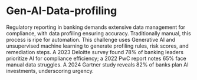 # Gen-AI-Data-profiling

Regulatory reporting in banking demands extensive data management for compliance, with data profiling ensuring accuracy. Traditionally manual, this process is ripe for automation. This challenge uses Generative AI and unsupervised machine learning to generate profiling rules, risk scores, and remediation steps. A 2023 Deloitte survey found 78% of banking leaders prioritize AI for compliance efficiency; a 2022 PwC report notes 65% face manual data struggles. A 2024 Gartner study reveals 82% of banks plan AI investments, underscoring urgency.
